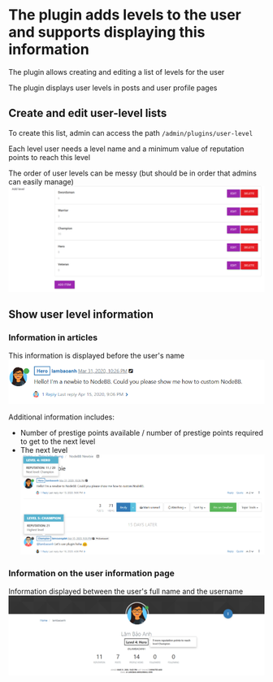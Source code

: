 # The plugin adds levels to the user and supports displaying this information

The plugin allows creating and editing a list of levels for the user

The plugin displays user levels in posts and user profile pages

## Create and edit user-level lists

To create this list, admin can access the path `/admin/plugins/user-level`

Each level user needs a level name and a minimum value of reputation points to reach this level

The order of user levels can be messy (but should be in order that admins can easily manage)
![Image](screenshots/admin.png?raw=true)

## Show user level information

### Information in articles

This information is displayed before the user's name
![Image](screenshots/post-line.png?raw=true)

Additional information includes:
* Number of prestige points available / number of prestige points required to get to the next level
* The next level
![Image](screenshots/post-line-more.png?raw=true)

### Information on the user information page

Information displayed between the user's full name and the username
![Image](screenshots/profile.png?raw=true)

